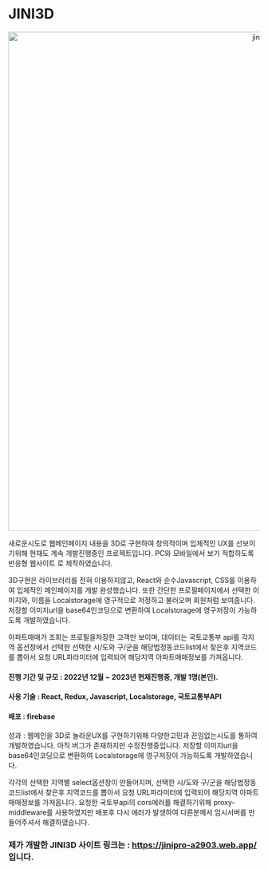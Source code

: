 # JINI3D

<p align="center">
  <img width="1000" alt="jini3D" src="https://github.com/jinhee5577/jiniDash/assets/82584287/a510425b-dcb2-4141-83b6-62b662d5c9cd">
</p>

새로운시도로 웹메인페이지 내용을 3D로 구현하여 창의적이며 입체적인 UX를 선보이기위해 현재도 계속
개발진행중인 프로젝트입니다. PC와 모바일에서 보기 적합하도록 반응형 웹사이트 로 제작하였습니다.


3D구현은 라이브러리를 전혀 이용하지않고, React와 순수Javascript, CSS를 이용하여 입체적인 메인페이지를 
개발 완성했습니다. 또한 간단한 프로필페이지에서 선택한 이미지와, 이름을 Localstorage에 영구적으로 
저정하고 불러오며 회원처럼 보여줍니다.	
저장할 이미지url을 base64인코딩으로 변환하여 Localstorage에 영구저장이 가능하도록 개발하였습니다.


아파트매매가 조회는 프로필을저장한 고객만 보이며, 데이터는 국토교통부 api를 각지역 옵션창에서 선택한 
선택한 시/도와 구/군을 해당법정동코드list에서 찾은후 지역코드를 뽑아서 요청 URL파라미터에 입력되어 
해당지역 아파트매매정보를 가져옵니다.


#### 진행 기간 및 규모 : 2022년 12월 ~ 2023년 현재진행중, 개발 1명(본인).
#### 사용 기술 : React, Redux, Javascript, Localstorage, 국토교통부API
#### 배포  : firebase

성과 : 웹메인을 3D로 놀라운UX를 구현하기위해 다양한고민과 끈임없는시도를 통하여 개발하였습니다. 아직 버그가 존재하지만 
수정진행중입니다. 저장할 이미지url을 base64인코딩으로 변환하여 Localstorage에 영구저장이 가능하도록 개발하였습니다.

각각의 선택한 지역별 select옵션창이 만들어지며, 선택한 시/도와 구/군을 해당법정동코드list에서 찾은후 지역코드를 뽑아서
요청 URL파라미터에 입력되어 해당지역 아파트매매정보를 가져옵니다.
요청한 국토부api의 cors에러를 해결하기위해 proxy-middleware를 사용하였지만 배포후 다시 에러가 발생하여 다른분께서 
임시서버를 만들어주셔서 해결하였습니다.

### 제가 개발한 JINI3D 사이트 링크는 : https://jinipro-a2903.web.app/ 입니다.


